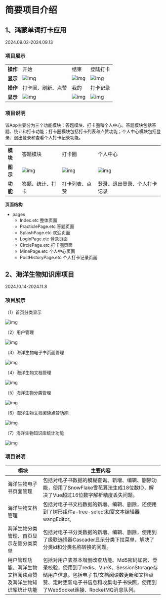 # 简要项目介绍

## 1、鸿蒙单词打卡应用

2024.09.02-2024.09.13

### 项目展示

|          |                                 |                                 |                                 |
| -------- | ------------------------------- | ------------------------------- | ------------------------------- |
| **操作** | 开始                            | 结束                            | 登陆打卡                        |
| **显示** | ![img](README.assets/wps8.jpg)  | ![img](README.assets/wps9.jpg)  | ![img](README.assets/wps10.jpg) |
| **操作** | 打卡圈、刷新、点赞              | 我的                            | 打卡记录                        |
| **显示** | ![img](README.assets/wps11.jpg) | ![img](README.assets/wps12.jpg) | ![img](README.assets/wps13.jpg) |

### 项目说明

​		该App主要分为三个功能模块：答题模块、打卡圈和个人中心。答题模块包括答题、统计和打卡功能；打卡圈模块包括打卡列表和点赞功能；个人中心模块包括登录、退出登录和查看个人打卡记录功能。

|          |                                 |                                 |                                 |
| -------- | ------------------------------- | ------------------------------- | ------------------------------- |
| **模块** | 答题模块                        | 打卡圈                          | 个人中心                        |
| **图示** | ![img](README.assets/wps32.jpg) | ![img](README.assets/wps33.jpg) | ![img](README.assets/wps34.jpg) |
| **功能** | 答题、统计、打卡                | 打卡列表、点赞                  | 登录、退出登录、个人打卡记录    |

**页面结构**

- pages
  - Index.etc							整体页面
  - PracticlePage.etc			  答题页面
  - SplashPage.etc				 欢迎页面
  - LoginPage.etc				   登录页面
  - CirclePage.etc				   打卡圈页面
  - MinePage.etc				    个人中心页面
  - PostHistoryPage.etc		个人打卡记录页面



## 2、海洋生物知识库项目

2024.10.14-2024.11.8

### 项目展示

（1）首页分类显示

![img](README.assets/wps1.jpg) 

（2）用户管理

![img](README.assets/wps2.jpg) 

（3）海洋生物电子书页面管理

![img](README.assets/wps3.jpg) 

（4）海洋生物文档管理

![img](README.assets/wps4.jpg) 

（5）海洋生物分类管理

![img](README.assets/wps5.jpg) 

（6）海洋生物文档阅读点赞功能

![img](README.assets/wps6.jpg) 

（7）海洋生物知识库统计功能

![img](README.assets/wps7.jpg) 

### 项目说明

| 模块                                                       | 主要内容                                                     |
| ---------------------------------------------------------- | ------------------------------------------------------------ |
| 海洋生物电子书页面管理                                     | 包括对电子书数据的模糊查询、新增、编辑、删除功能，使用了SnowFlake雪花算法生成18位数ID，解决了Vue超过16位数字解析精度丢失问题。 |
| 海洋生物文档管理                                           | 包括对电子书文档数据的新增、编辑、删除，还使用到了树形组件a-tree-select和富文本编辑器wangEditor。 |
| 海洋生物分类管理、首页显示左侧分类菜单                     | 包括对电子书分类数据的新增、编辑、删除，使用到了级联选择器Cascader显示分类下拉菜单，解决了分类id和分类名称转换的问题。 |
| 用户管理功能、海洋生物文档阅读点赞及海洋生物知识库统计功能 | 包括对用户表基本增删改查功能、Md5密码加密、登录校验，使用到了redis、VueX、SessionStorage存储用户信息。包括电子书/文档阅读数更新和文档点赞、定时更新电子书信息和收集电子书快照，使用到了WebSocket连接、RocketMQ消息队列。 |